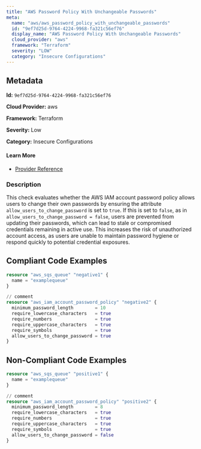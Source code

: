 ```yaml
---
title: "AWS Password Policy With Unchangeable Passwords"
meta:
  name: "aws/aws_password_policy_with_unchangeable_passwords"
  id: "9ef7d25d-9764-4224-9968-fa321c56ef76"
  display_name: "AWS Password Policy With Unchangeable Passwords"
  cloud_provider: "aws"
  framework: "Terraform"
  severity: "LOW"
  category: "Insecure Configurations"
---
```

## Metadata

**Id:** `9ef7d25d-9764-4224-9968-fa321c56ef76`

**Cloud Provider:** aws

**Framework:** Terraform

**Severity:** Low

**Category:** Insecure Configurations

#### Learn More

 - [Provider Reference](https://registry.terraform.io/providers/hashicorp/aws/latest/docs/resources/iam_account_password_policy)

### Description

 This check evaluates whether the AWS IAM account password policy allows users to change their own passwords by ensuring the attribute `allow_users_to_change_password` is set to `true`. If this is set to `false`, as in `allow_users_to_change_password = false`, users are prevented from updating their passwords, which can lead to stale or compromised credentials remaining in active use. This increases the risk of unauthorized account access, as users are unable to maintain password hygiene or respond quickly to potential credential exposures.


## Compliant Code Examples
```terraform
resource "aws_sqs_queue" "negative1" {
  name = "examplequeue"
}

// comment
resource "aws_iam_account_password_policy" "negative2" {
  minimum_password_length        = 10
  require_lowercase_characters   = true
  require_numbers                = true
  require_uppercase_characters   = true
  require_symbols                = true
  allow_users_to_change_password = true
}
```
## Non-Compliant Code Examples
```terraform
resource "aws_sqs_queue" "positive1" {
  name = "examplequeue"
}

// comment
resource "aws_iam_account_password_policy" "positive2" {
  minimum_password_length        = 8
  require_lowercase_characters   = true
  require_numbers                = true
  require_uppercase_characters   = true
  require_symbols                = true
  allow_users_to_change_password = false
}
```